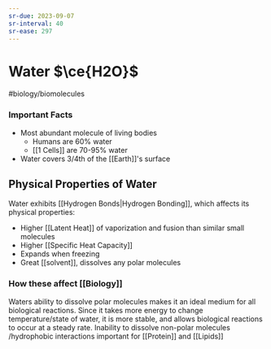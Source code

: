 ```yaml
---
sr-due: 2023-09-07
sr-interval: 40
sr-ease: 297
---
```

# Water $\ce{H2O}$
#biology/biomolecules
### Important Facts
- Most abundant molecule of living bodies
	- Humans are 60% water
	- [[1 Cells]] are 70-95% water
- Water covers 3/4th of the [[Earth]]'s surface
## Physical Properties of Water
Water exhibits [[Hydrogen Bonds|Hydrogen Bonding]], which affects its physical properties:
- Higher [[Latent Heat]] of vaporization and fusion than similar small molecules
- Higher [[Specific Heat Capacity]]
- Expands when freezing
- Great [[solvent]], dissolves any polar molecules

### How these affect [[Biology]]
Waters ability to dissolve polar molecules makes it an ideal medium for all biological reactions.
Since it takes more energy to change temperature/state of water, it is more stable, and allows biological reactions to occur at a steady rate.
Inability to dissolve non-polar molecules /hydrophobic interactions important for [[Protein]] and [[Lipids]]